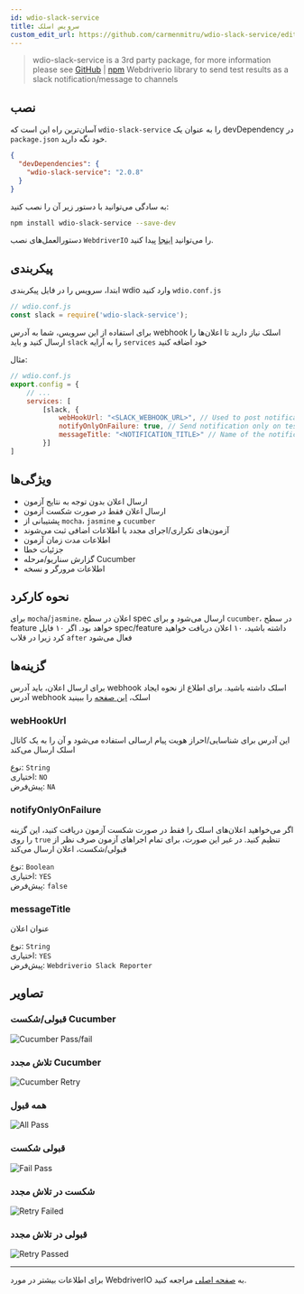 ```yaml
---
id: wdio-slack-service
title: سرویس اسلک
custom_edit_url: https://github.com/carmenmitru/wdio-slack-service/edit/master/README.md
---
```



> wdio-slack-service is a 3rd party package, for more information please see [GitHub](https://github.com/carmenmitru/wdio-slack-service) | [npm](https://www.npmjs.com/package/wdio-slack-service)
Webdriverio library to send test results as a slack notification/message to channels

## نصب

آسان‌ترین راه این است که `wdio-slack-service` را به عنوان یک devDependency در `package.json` خود نگه دارید.

```json
{
  "devDependencies": {
    "wdio-slack-service": "2.0.8"
  }
}
```

به سادگی می‌توانید با دستور زیر آن را نصب کنید:

```bash
npm install wdio-slack-service --save-dev
```

دستورالعمل‌های نصب `WebdriverIO` را می‌توانید [اینجا](https://webdriver.io/docs/gettingstarted.html) پیدا کنید.

## پیکربندی

ابتدا، سرویس را در فایل پیکربندی wdio وارد کنید `wdio.conf.js`

```js
// wdio.conf.js
const slack = require('wdio-slack-service');
```

برای استفاده از این سرویس، شما به آدرس webhook اسلک نیاز دارید تا اعلان‌ها را ارسال کنید و باید `slack` را به آرایه `services` خود اضافه کنید

مثال:

```js
// wdio.conf.js
export.config = {
    // ...
    services: [
        [slack, {
            webHookUrl: "<SLACK_WEBHOOK_URL>", // Used to post notification to a particular channel
            notifyOnlyOnFailure: true, // Send notification only on test failure
            messageTitle: "<NOTIFICATION_TITLE>" // Name of the notification
        }]
]
```
## ویژگی‌ها

- ارسال اعلان بدون توجه به نتایج آزمون
- ارسال اعلان فقط در صورت شکست آزمون
- پشتیبانی از `mocha`، `jasmine` و `cucumber`
- آزمون‌های تکراری/اجرای مجدد با اطلاعات اضافی ثبت می‌شوند
- اطلاعات مدت زمان آزمون
- جزئیات خطا
- گزارش سناریو/مرحله Cucumber
- اطلاعات مرورگر و نسخه

## نحوه کارکرد
برای `mocha`/`jasmine`، اعلان در سطح spec ارسال می‌شود و برای `cucumber`، در سطح feature خواهد بود. اگر ۱۰ فایل spec/feature داشته باشید، ۱۰ اعلان دریافت خواهید کرد زیرا در قلاب `after` فعال می‌شود

## گزینه‌ها

برای ارسال اعلان، باید آدرس webhook اسلک داشته باشید. برای اطلاع از نحوه ایجاد آدرس webhook اسلک، [این صفحه](https://api.slack.com/messaging/webhooks) را ببینید

### webHookUrl

این آدرس برای شناسایی/احراز هویت پیام ارسالی استفاده می‌شود و آن را به یک کانال اسلک ارسال می‌کند

نوع: `String` <br/>
اختیاری: `NO` <br/>
پیش‌فرض: `NA`

### notifyOnlyOnFailure

اگر می‌خواهید اعلان‌های اسلک را فقط در صورت شکست آزمون دریافت کنید، این گزینه را روی `true` تنظیم کنید. در غیر این صورت، برای تمام اجراهای آزمون صرف نظر از قبولی/شکست، اعلان ارسال می‌کند

نوع: `Boolean` <br/>
اختیاری: `YES` <br/>
پیش‌فرض: `false`

### messageTitle

عنوان اعلان

نوع: `String` <br/>
اختیاری: `YES` <br/>
پیش‌فرض: `Webdriverio Slack Reporter`

## تصاویر

### قبولی/شکست Cucumber

![Cucumber Pass/fail](https://github.com/carmenmitru/wdio-slack-service/blob/master//assets/Cucumber.PNG)

### تلاش مجدد Cucumber

![Cucumber Retry](https://github.com/carmenmitru/wdio-slack-service/blob/master//assets/Cucumberretry.PNG)

### همه قبول

![All Pass](https://github.com/carmenmitru/wdio-slack-service/blob/master//assets/allpass.PNG)

### قبولی شکست

![Fail Pass](https://github.com/carmenmitru/wdio-slack-service/blob/master//assets/failpass.PNG)

### شکست در تلاش مجدد

![Retry Failed](https://github.com/carmenmitru/wdio-slack-service/blob/master//assets/retryfail.PNG)

### قبولی در تلاش مجدد

![Retry Passed](https://github.com/carmenmitru/wdio-slack-service/blob/master//assets/retrypassed.PNG)

---

برای اطلاعات بیشتر در مورد WebdriverIO به [صفحه اصلی](https://webdriver.io) مراجعه کنید.